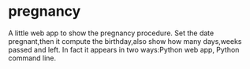 # pregnancy
A little web app to show the pregnancy procedure. Set the date pregnant,then it compute the birthday,also show how many days,weeks passed
and left. In fact it appears in two ways:Python web app, Python command line. 
